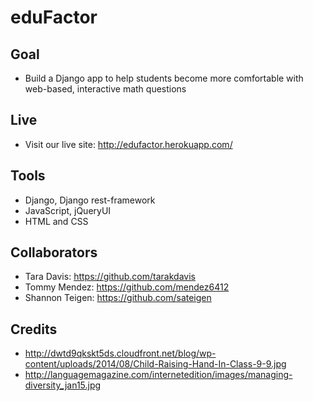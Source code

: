 # eduFactor

## Goal
  - Build a Django app to help students become more comfortable with web-based, interactive math questions

## Live
  - Visit our live site: http://edufactor.herokuapp.com/

## Tools
  - Django, Django rest-framework
  - JavaScript, jQueryUI
  - HTML and CSS

## Collaborators
- Tara Davis: https://github.com/tarakdavis
- Tommy Mendez: https://github.com/mendez6412
- Shannon Teigen: https://github.com/sateigen

## Credits
- http://dwtd9qkskt5ds.cloudfront.net/blog/wp-content/uploads/2014/08/Child-Raising-Hand-In-Class-9-9.jpg
- http://languagemagazine.com/internetedition/images/managing-diversity_jan15.jpg

